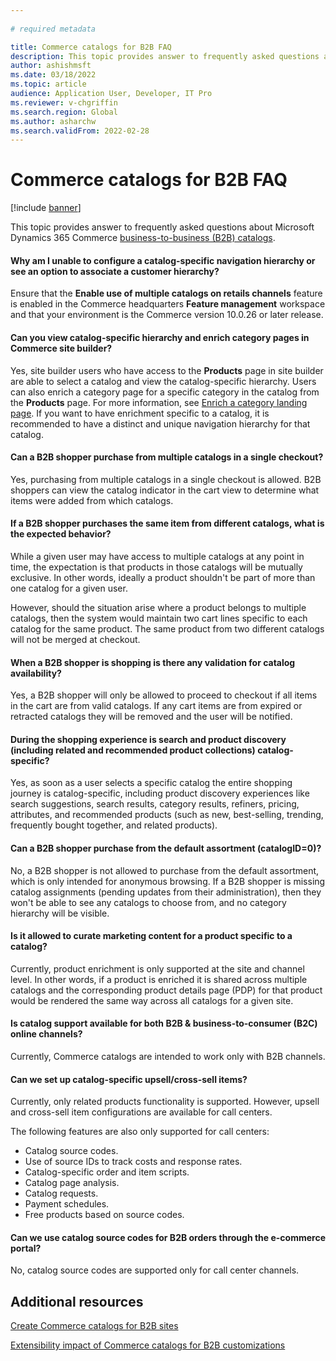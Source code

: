 ```yaml
---
  
# required metadata

title: Commerce catalogs for B2B FAQ
description: This topic provides answer to frequently asked questions about Microsoft Dynamics 365 Commerce catalogs.
author: ashishmsft
ms.date: 03/18/2022
ms.topic: article
audience: Application User, Developer, IT Pro
ms.reviewer: v-chgriffin
ms.search.region: Global
ms.author: asharchw
ms.search.validFrom: 2022-02-28
---
```


# Commerce catalogs for B2B FAQ 

[!include [banner](includes/banner.md)]

This topic provides answer to frequently asked questions about Microsoft Dynamics 365 Commerce [business-to-business (B2B) catalogs](catalogs-b2b-sites.md).

#### Why am I unable to configure a catalog-specific navigation hierarchy or see an option to associate a customer hierarchy? 

Ensure that the **Enable use of multiple catalogs on retails channels** feature is enabled in the Commerce headquarters **Feature management** workspace and that your environment is the Commerce version 10.0.26 or later release. 

#### Can you view catalog-specific hierarchy and enrich category pages in Commerce site builder? 

Yes, site builder users who have access to the **Products** page in site builder are able to select a catalog and view the catalog-specific hierarchy. Users can also enrich a category page for a specific category in the catalog from the **Products** page. For more information, see [Enrich a category landing page](enrich-category-page.md). If you want to have enrichment specific to a catalog, it is recommended to have a distinct and unique navigation hierarchy for that catalog. 
 
#### Can a B2B shopper purchase from multiple catalogs in a single checkout?

Yes, purchasing from multiple catalogs in a single checkout is allowed. B2B shoppers can view the catalog indicator in the cart view to determine what items were added from which catalogs. 

#### If a B2B shopper purchases the same item from different catalogs, what is the expected behavior? 

While a given user may have access to multiple catalogs at any point in time, the expectation is that products in those catalogs will be mutually exclusive. In other words, ideally a product shouldn't be part of more than one catalog for a given user. 

However, should the situation arise where a product belongs to multiple catalogs, then the system would maintain two cart lines specific to each catalog for the same product. The same product from two different catalogs will not be merged at checkout.  

#### When a B2B shopper is shopping is there any validation for catalog availability? 

Yes, a B2B shopper will only be allowed to proceed to checkout if all items in the cart are from valid catalogs. If any cart items are from expired or retracted catalogs they will be removed and the user will be notified. 

#### During the shopping experience is search and product discovery (including related and recommended product collections) catalog-specific? 

Yes, as soon as a user selects a specific catalog the entire shopping journey is catalog-specific, including product discovery experiences like search suggestions, search results, category results, refiners, pricing, attributes, and recommended products (such as new, best-selling, trending, frequently bought together, and related products). 

#### Can a B2B shopper purchase from the default assortment (catalogID=0)?

No, a B2B shopper is not allowed to purchase from the default assortment, which is only intended for anonymous browsing. If a B2B shopper is missing catalog assignments (pending updates from their administration), then they won't be able to see any catalogs to choose from, and no category hierarchy will be visible. 

#### Is it allowed to curate marketing content for a product specific to a catalog?

Currently, product enrichment is only supported at the site and channel level. In other words, if a product is enriched it is shared across multiple catalogs and the corresponding product details page (PDP) for that product would be rendered the same way across all catalogs for a given site. 

#### Is catalog support available for both B2B & business-to-consumer (B2C) online channels? 

Currently, Commerce catalogs are intended to work only with B2B channels. 

#### Can we set up catalog-specific upsell/cross-sell items? 

Currently, only related products functionality is supported. However, upsell and cross-sell item configurations are available for call centers. 

The following features are also only supported for call centers: 
- Catalog source codes.
- Use of source IDs to track costs and response rates.
- Catalog-specific order and item scripts.
- Catalog page analysis.
- Catalog requests.
- Payment schedules.
- Free products based on source codes.

#### Can we use catalog source codes for B2B orders through the e-commerce portal? 

No, catalog source codes are supported only for call center channels.

## Additional resources

[Create Commerce catalogs for B2B sites](catalogs-b2b-sites.md)

[Extensibility impact of Commerce catalogs for B2B customizations](catalogs-b2b-sites-dev.md)
